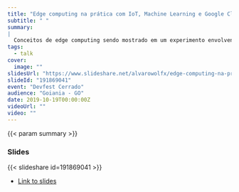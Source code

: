 ```yaml
---
title: "Edge computing na prática com IoT, Machine Learning e Google Cloud"
subtitle: " "
summary:
|
  Conceitos de edge computing sendo mostrado em um experimento envolvendo ESP32 com cameras, um Raspberry pi rodando inferências localmente com Tensorflow e agindo como um gateway no Cloud Iot Core e uma camada serverless na nuvem que armazena os dados processados das imagens.
tags:
  - talk
cover:
  image: ""
slidesUrl: "https://www.slideshare.net/alvarowolfx/edge-computing-na-prtica-com-iot-machine-learning-e-google-cloud-191869041"
slideId: "191869041"
event: "Devfest Cerrado"
audience: "Goiania - GO"
date: 2019-10-19T00:00:00Z
videoUrl: ""
video: ""
---
```


<!-- truncate -->

{{< param summary >}}
### Slides
{{< slideshare id=191869041 >}}

- [Link to slides](https://www.slideshare.net/alvarowolfx/edge-computing-na-prtica-com-iot-machine-learning-e-google-cloud-191869041)
